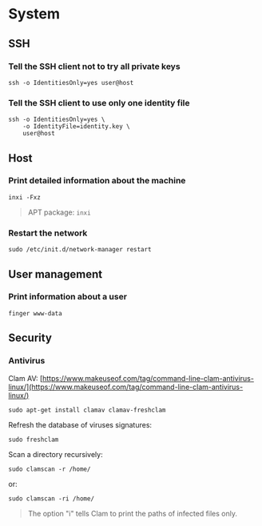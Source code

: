 # System

## SSH

### Tell the SSH client not to try all private keys

    ssh -o IdentitiesOnly=yes user@host

### Tell the SSH client to use only one identity file

    ssh -o IdentitiesOnly=yes \
        -o IdentityFile=identity.key \
        user@host

## Host

### Print detailed information about the machine

    inxi -Fxz

> APT package: `inxi`

### Restart the network

    sudo /etc/init.d/network-manager restart

## User management

### Print information about a user

    finger www-data

## Security

### Antivirus

Clam AV: [https://www.makeuseof.com/tag/command-line-clam-antivirus-linux/](https://www.makeuseof.com/tag/command-line-clam-antivirus-linux/)

    sudo apt-get install clamav clamav-freshclam

Refresh the database of viruses signatures:

    sudo freshclam

Scan a directory recursively:

    sudo clamscan -r /home/
    
or:

    sudo clamscan -ri /home/

> The option "i" tells Clam to print the paths of infected files only.

